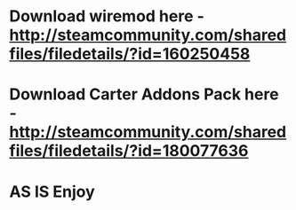 # Download wiremod here - http://steamcommunity.com/sharedfiles/filedetails/?id=160250458
# Download Carter Addons Pack here - http://steamcommunity.com/sharedfiles/filedetails/?id=180077636
# AS IS Enjoy
